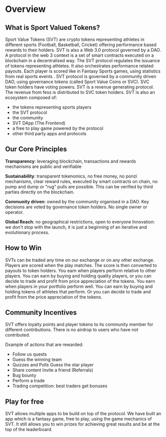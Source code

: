 # Overview

## What is Sport Valued Tokens?

Sport Value Tokens (SVT) are crypto tokens representing athletes in different sports (Football, Basketball, Cricket) offering performance based rewards to their holders. SVT is also a Web 3.0 protocol governed by a DAO. A protocol in the web 3 context is a set of smart contracts executed on a blockchain in a decentralised way. The SVT protocol regulates the issuance of tokens representing athletes. It also orchestrates performance related payouts. Each player is scored like in Fantasy Sports games, using statistics from real sports events . SVT protocol is governed by a community driven DAO, using governance tokens (called Sport Value Coins or SVC). SVC token holders have voting powers. SVT is a revenue generating protocol. The revenue from fess is distributed to SVC token holders. SVT is also an ecosystem composed of: &#x20;

* the tokens representing sports players
* the SVT protocol&#x20;
* the community&#x20;
* SVT DApp (The Frontend)&#x20;
* a free to play game powered by the protocol
* other third party apps and protocols

## Our Core Principles&#x20;

**Transparency**: leveraging blockchain, transactions and rewards mechanisms are public and verifiable&#x20;

**Sustainability**: transparent tokenomics, no free money, no ponzi mechanisms, clear reward rules, executed by smart contracts on chain, no pump and dump or "rug" pulls are possible. This can be verified by third parties directly on the blockchain.&#x20;

**Community driven**: owned by the community organised in a DAO. Key decisions are voted by governance token holders. No single owner or operator.&#x20;

**Global Reach**: no geographical restrictions, open to everyone Innovation: we don't stop with the launch, it is just a beginning of an iterative and evolutionary process.

## How to Win&#x20;

SVTs can be traded any time on our exchange or on any other exchange. Players are scored when the play matches. The score is then converted to payouts to token holders. You earn when players perform relative to other players. You can earn by buying and holding quality players, or you can decide to trade and profit from price appreciation of the tokens. You earn when players in your portfolio perform well. You can earn by buying and holding tokens of athletes that perform. Or you can decide to trade and profit from the price appreciation of the tokens.&#x20;

## Community Incentives&#x20;

SVT offers loyalty points and player tokens to its community member for different contributions. There is no airdrop to users who have not contributed.&#x20;

Dxample of actions that are rewarded:&#x20;

* Follow us quests&#x20;
* Guess the winning team&#x20;
* Quizzes and Polls Guess the star player&#x20;
* Share content Invite a friend (Referrals)&#x20;
* Bug bounty&#x20;
* Perform a trade&#x20;
* Trading competition: best traders get bonuses

## Play for free

SVT allows multiple apps to be build on top of the protocol. We have built an app which is a fantasy game, free to play, using the game mechanics of SVT. It still allows you to win prizes for achieving great results and be at the top of the leaderboard.

